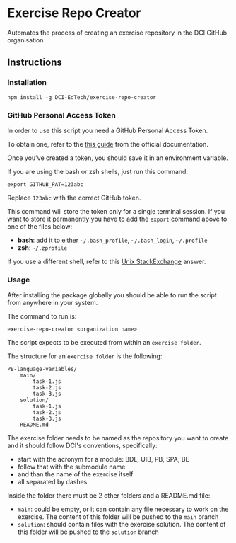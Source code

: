 # Exercise Repo Creator

Automates the process of creating an exercise repository in the DCI GitHub organisation

## Instructions

### Installation

```plaintext
npm install -g DCI-EdTech/exercise-repo-creator
```

### GitHub Personal Access Token

In order to use this script you need a GitHub Personal Access Token.
  
To obtain one, refer to the [this guide](https://docs.github.com/en/authentication/keeping-your-account-and-data-secure/creating-a-personal-access-token 
) from the official documentation.

Once you've created a token, you should save it in an environment variable.

If you are using the bash or zsh shells, just run this command:

```plaintext
export GITHUB_PAT=123abc
```

Replace `123abc` with the correct GitHub token.

This command will store the token only for a single terminal session. If you want to store it permanently you have to add the `export` command above to one of the files below:

- **bash**: add it to either `~/.bash_profile`, `~/.bash_login`, `~/.profile` 
- **zsh**: `~/.zprofile` 

If you use a different shell, refer to this [Unix StackExchange](https://unix.stackexchange.com/a/117470) answer.

### Usage

After installing the package globally you should be able to run the script from anywhere in your system.

The command to run is:

```
exercise-repo-creator <organization name>
```

The script expects to be executed from within an `exercise folder`.

The structure for an `exercise folder` is the following:

```plaintext
PB-language-variables/
    main/
        task-1.js
        task-2.js
        task-3.js
    solution/
        task-1.js
        task-2.js
        task-3.js
    README.md
```

The exercise folder needs to be named as the repository you want to create and it should follow DCI's conventions, specifically:

- start with the acronym for a module: BDL, UIB, PB, SPA, BE
- follow that with the submodule name
- and than the name of the exercise itself
- all separated by dashes

Inside the folder there must be 2 other folders and a README.md file:

- `main`: could be empty, or it can contain any file necessary to work on the exercise. The content of this folder will be pushed to the `main` branch
- `solution`: should contain files with the exercise solution. The content of this folder will be pushed to the `solution` branch
